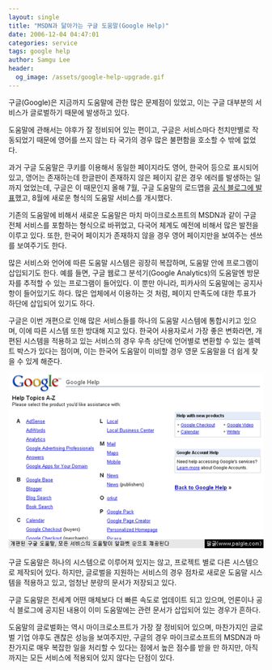 ```yaml
---
layout: single
title: "MSDN과 닮아가는 구글 도움말(Google Help)"
date: 2006-12-04 04:47:01
categories: service
tags: google help
author: Samgu Lee
header:
  og_image: /assets/google-help-upgrade.gif
---
```


구글(Google)은 지금까지 도움말에 관한 많은 문제점이 있었고, 이는 구글 대부분의 서비스가 글로벌하기 때문에 발생하고 있다.

도움말에 관해서는 야후가 잘 정비되어 있는 편이고, 구글은 서비스마다 천치만별로 작동되었기 때문에 영어를 쓰지 않는 타 국가의 경우 많은 불편함을 호소할 수 밖에 없었다.

과거 구글 도움말은 쿠키를 이용해서 동일한 페이지라도 영어, 한국어 등으로 표시되어 있고, 영어는 존재하는데 한글판이 존재하지 않은 페이지 같은 경우 에러를 발생하는 일까지 었었는데, 구글은 이 때문인지 올해 7월, 구글 도움말의 로드맵을 [공식 블로그에 발표](http://googleblog.blogspot.com/2006/07/roadmap-for-google-help.html)했고, 8월에 새로운 형식의 도움말 서비스를 개시했다.

기존의 도움말에 비해서 새로운 도움말은 마치 마이크로소프트의 MSDN과 같이 구글 전체 서비스를 포함하는 형식으로 바뀌었고, 다국어 체계도 예전에 비해서 많은 발전을 이루고 있다. 또한, 한국어 페이지가 존재하지 않을 경우 영어 페이지만을 보여주는 센쓰를 보여주기도 한다.

많은 서비스와 언어에 따른 도움말 시스템은 굉장히 복잡하며, 도움말 안에 프로그램이 삽입되기도 한다. 예를 들면, 구글 웹로그 분석기(Google Analytics)의 도움말엔 방문자를 추적할 수 있는 프로그램이 들어있다. 이 뿐만 아니라, 피카사의 도움말에는 공지사항이 들어있기도 하다. 많은 업체에서 이용하는 것 처럼, 페이지 만족도에 대한 투표가 하단에 삽입되어 있기도 하다.

구글은 이번 개편으로 인해 많은 서비스들를 하나의 도움말 시스템에 통합시키고 있으며, 이에 따른 시스템 또한 방대해 지고 있다. 한국어 사용자로서 가장 좋은 변화라면, 개편된 시스템을 적용하고 있는 서비스의 경우 우측 상단에 언어별로 변환할 수 있는 셀렉트 박스가 있다는 점이며, 이는 한국어 도움말이 미비할 경우 영문 도움말을 더 쉽게 찾을 수 있게 해준다.

![개편된 구글 도움말, 모든 서비스를 지원한다](/assets/google-help-upgrade.gif)

구글 도움말은 하나의 시스템으로 이루어져 있지는 않고, 프로젝트 별로 다른 시스템으로 제작되어 있다. 하지만, 글로벌을 지원하는 서비스의 경우 점차로 새로운 도움말 시스템을 적용하고 있고, 엄청난 분량의 문서가 저장되고 있다.

구글 도움말은 전세계 어떤 매체보다 더 빠른 속도로 업데이트 되고 있으며, 언론이나 공식 블로그에 공지된 내용이 이미 도움말에는 관련 문서가 삽입되어 있는 경우가 흔하다.

도움말의 글로벌화는 역시 마이크로소프트가 가장 잘 정비되어 있으며, 마찬가지인 글로벌 기업 야후도 괜찮은 성능을 보여주지만, 구글의 경우 마이크로소프트의 MSDN과 마찬가지로 매우 복잡한 일을 처리할 수 있다는 점에서 높은 점수를 받을 만 하지만, 아직까지는 모든 서비스에 적용되어 있지 않다는 단점이 있다.
